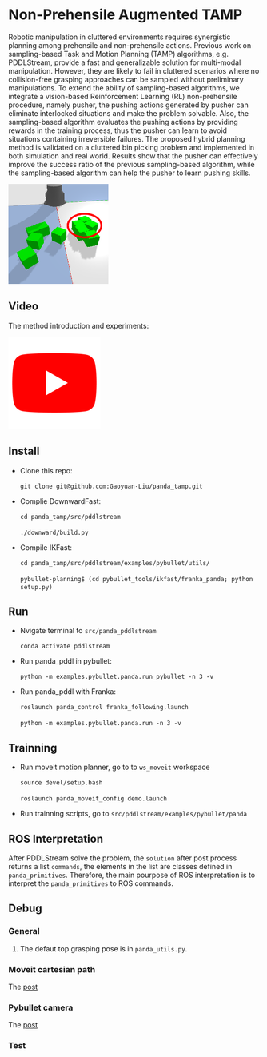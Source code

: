 # Non-Prehensile Augmented TAMP

Robotic manipulation in cluttered environments requires synergistic planning among prehensile and non-prehensile actions. Previous work on sampling-based Task and Motion Planning (TAMP) algorithms, e.g. PDDLStream, provide a fast and generalizable solution for multi-modal manipulation. However, they are likely to fail in cluttered scenarios where no collision-free grasping approaches can be sampled without preliminary manipulations.
To extend the ability of sampling-based algorithms, we integrate a vision-based Reinforcement Learning (RL) non-prehensile procedure, namely pusher, the pushing actions generated by pusher can eliminate interlocked situations and make the problem solvable. Also, the sampling-based algorithm evaluates the pushing actions by providing rewards in the training process, thus the pusher can learn to avoid situations containing irreversible failures. 
The proposed hybrid planning method is validated on a cluttered bin picking problem and implemented in both simulation and real world. Results show that the pusher can effectively improve the success ratio of the previous sampling-based algorithm, while the sampling-based algorithm can help the pusher to learn pushing skills.

<img src="https://github.com/Gaoyuan-Liu/Non-prehensile-Augmented-TAMP/blob/main/pics/unsolvable.png" width="200" />

## Video
The method introduction and experiments:

[![Watch the video](https://github.com/Gaoyuan-Liu/Non-prehensile-Augmented-TAMP/blob/main/pics/youtube.png)](https://youtu.be/brXAh9BH_Qw)


## Install
- Clone this repo:
  ```
  git clone git@github.com:Gaoyuan-Liu/panda_tamp.git
  ```
- Complie DownwardFast:
  ```
  cd panda_tamp/src/pddlstream

  ./downward/build.py
  ```
- Compile IKFast:
  ```
  cd panda_tamp/src/pddlstream/examples/pybullet/utils/

  pybullet-planning$ (cd pybullet_tools/ikfast/franka_panda; python setup.py)
  ```

## Run
- Nvigate terminal to `src/panda_pddlstream`
  ```
  conda activate pddlstream
  ```

- Run panda_pddl in pybullet:
  ```
  python -m examples.pybullet.panda.run_pybullet -n 3 -v
  ```

- Run panda_pddl with Franka:
  ```
  roslaunch panda_control franka_following.launch 

  python -m examples.pybullet.panda.run -n 3 -v
  ```

## Trainning
- Run moveit motion planner, go to to `ws_moveit` workspace
  ```
  source devel/setup.bash
  
  roslaunch panda_moveit_config demo.launch
  ```
- Run trainning scripts, go to `src/pddlstream/examples/pybullet/panda`
  

## ROS Interpretation
After PDDLStream solve the problem, the `solution` after post process returns a list `commands`, the elements in the list are classes defined in `panda_primitives`. Therefore, the main pourpose of ROS interpretation is to interpret the `panda_primitives` to ROS commands. 

## Debug

### General 
1. The defaut top grasping pose is in `panda_utils.py`.

### Moveit cartesian path
The [post](https://thomasweng.com/moveit_cartesian_jump_threshold/)

### Pybullet camera
The [post](https://towardsdatascience.com/simulate-images-for-ml-in-pybullet-the-quick-easy-way-859035b2c9dd)

### Test
